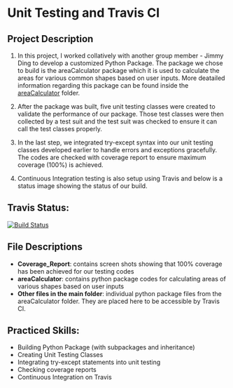 # Unit Testing and Travis CI

## Project Description
1. In this project, I worked collatively with another group member - Jimmy Ding to develop a customized Python Package. The package we chose to build is the areaCalculator package which it is used to calculate the areas for various common shapes based on user inputs. More deatailed information regarding this package can be found inside the [areaCalculator](https://github.com/qyzqyz1/Data-Science-Portfolio/tree/master/Software%20Engineering%20Projects/Building%20Python%20packages%20and%20Unit%20Testing/areaCalculator) folder.

2. After the package was built, five unit testing classes were created to validate the performance of our package. Those test classes were then collected by a test suit and the test suit was checked to ensure it can call the test classes properly.

3. In the last step, we integrated try-except syntax into our unit testing classes developed earlier to handle errors and exceptions gracefully. The codes are checked with coverage report to ensure maximum coverage (100%) is achieved. 

4. Continuous Integration testing is also setup using Travis and below is a status image showing the status of our build.

## Travis Status:
[![Build Status](https://travis-ci.org/qyzqyz1/DATA-533-lab-4-Tom-Jimmy-.svg?branch=jimmy)](https://travis-ci.org/qyzqyz1/DATA-533-lab-4-Tom-Jimmy-)

## File Descriptions
- **Coverage_Report**: contains screen shots showing that 100% coverage has been achieved for our testing codes
- **areaCalculator**: contains python package codes for calculating areas of various shapes based on user inputs
- **Other files in the main folder**: individual python package files from the areaCalculator folder. They are placed here to be accessible by Travis CI. 

## Practiced Skills:
- Building Python Package (with subpackages and inheritance)
- Creating Unit Testing Classes
- Integrating try-except statements into unit testing
- Checking coverage reports
- Continuous Integration on Travis
